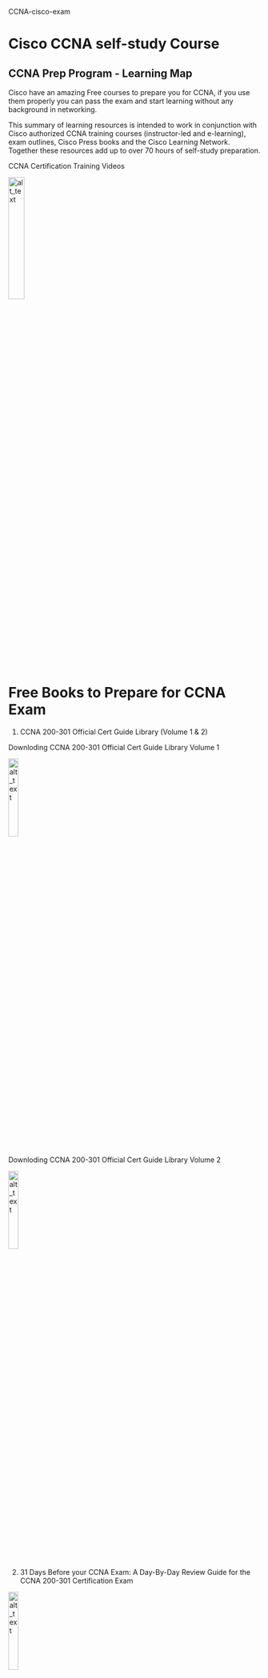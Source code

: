 
CCNA-cisco-exam


# Cisco CCNA self-study Course

## CCNA Prep Program - Learning Map
Cisco have an amazing Free courses to prepare you for CCNA, if you use them properly you can pass the exam and start learning without any background in networking.

This summary of learning resources is intended to work in conjunction with Cisco authorized CCNA training courses (instructor-led and e-learning), exam outlines, Cisco Press books and the Cisco Learning Network. Together these resources add up to over 70 hours of self-study preparation.

CCNA Certification Training Videos

[<img alt="alt_text" width="25%" src="https://user-images.githubusercontent.com/72484101/197089560-70bc0bdf-2c42-49dc-be2c-87b7328dcb39.png" />](https://learningnetwork.cisco.com/s/learning-plan-detail-standard?ltui__urlRecordId=a1c3i0000007mhzAAA&ltui__urlRedirect=learning-plan-detail-standard/)


# Free Books to Prepare for CCNA Exam

1. CCNA 200-301 Official Cert Guide Library (Volume 1 & 2)

Downloding CCNA 200-301 Official Cert Guide Library Volume 1

[<img alt="alt_text" width="20%" src="https://user-images.githubusercontent.com/72484101/197371103-0a7846fb-572a-48ff-958b-a43394f38dc2.png"/>](https://github.com/Meshaal-Mouawad/CCNA-cisco-exam/files/9845670/CCNA_200_301_Official_Cert_Guide_Volume.pdf)

Downloding CCNA 200-301 Official Cert Guide Library Volume 2

[<img alt="alt_text" width="20%" src="https://user-images.githubusercontent.com/72484101/197371103-0a7846fb-572a-48ff-958b-a43394f38dc2.png"/>](https://github.com/Meshaal-Mouawad/CCNA-cisco-exam/files/9845676/ccna-200-301-vol.-2.pdf)

2. 31 Days Before your CCNA Exam: A Day-By-Day Review Guide for the CCNA 200-301 Certification Exam

[<img alt="alt_text" width="20%" src="https://user-images.githubusercontent.com/72484101/197371865-263709eb-bf10-49ca-b5cc-a17d07fa5ef8.png"/>](https://github.com/Meshaal-Mouawad/CCNA-cisco-exam/files/9845703/CiscoPress-31-Days-Before-your-CCNA-200-301-Exam.pdf)

3. CCNA Routing and Switching Portable Command Guide 4th edition

[<img alt="alt_text" width="20%" src="https://user-images.githubusercontent.com/72484101/197371591-3904b627-cc57-4dfd-9212-b2b411a537c0.png"/>](https://github.com/Meshaal-Mouawad/CCNA-cisco-exam/files/9845687/CCNA_Routing_and_Switching_Portable_Command_Guide_Technet24.pdf)




# References
